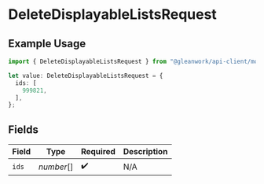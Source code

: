 # DeleteDisplayableListsRequest

## Example Usage

```typescript
import { DeleteDisplayableListsRequest } from "@gleanwork/api-client/models/components";

let value: DeleteDisplayableListsRequest = {
  ids: [
    999821,
  ],
};
```

## Fields

| Field              | Type               | Required           | Description        |
| ------------------ | ------------------ | ------------------ | ------------------ |
| `ids`              | *number*[]         | :heavy_check_mark: | N/A                |